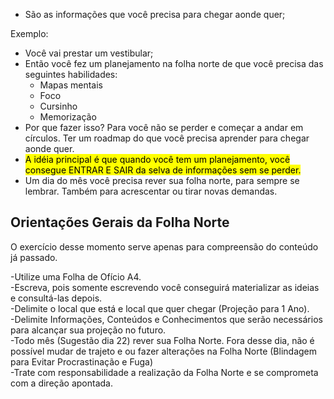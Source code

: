- São as informações que você precisa para chegar aonde quer;

Exemplo:
- Você vai prestar um vestibular;
- Então você fez um planejamento na folha norte de que você precisa das seguintes habilidades:
	- Mapas mentais
	- Foco
	- Cursinho
	- Memorização
- Por que fazer isso? Para você não se perder e começar a andar em círculos. Ter um roadmap do que você precisa aprender para chegar aonde quer.
- <mark class="hltr-orange">A idéia principal é que quando você tem um planejamento, você consegue ENTRAR E SAIR da selva de informações sem se perder.</mark>
- Um dia do mês você precisa rever sua folha norte, para sempre se lembrar. Também para acrescentar ou tirar novas demandas.

## Orientações Gerais da Folha Norte

 O exercício desse momento serve apenas para compreensão do conteúdo já passado.

-Utilize uma Folha de Ofício A4.  
-Escreva, pois somente escrevendo você conseguirá materializar as ideias e consultá-las depois.  
-Delimite o local que está e local que quer chegar (Projeção para 1 Ano).  
-Delimite Informações, Conteúdos e Conhecimentos que serão necessários para alcançar sua projeção no futuro.  
-Todo mês (Sugestão dia 22) rever sua Folha Norte. Fora desse dia, não é possível mudar de trajeto e ou fazer alterações na Folha Norte (Blindagem para Evitar Procrastinação e Fuga)  
-Trate com responsabilidade a realização da Folha Norte e se comprometa com a direção apontada.